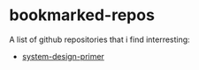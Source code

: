 # bookmarked-repos
A list of github repositories that i find interresting:
- [system-design-primer](https://github.com/donnemartin/system-design-primer)
